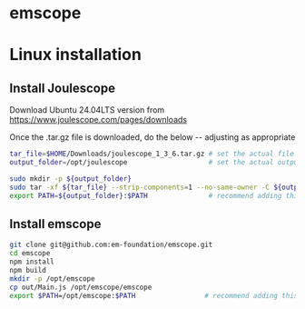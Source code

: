 # emscope

# Linux installation

## Install Joulescope

Download Ubuntu 24.04LTS version from https://www.joulescope.com/pages/downloads

Once the .tar.gz file is downloaded, do the below -- adjusting as appropriate

``` bash
tar_file=$HOME/Downloads/joulescope_1_3_6.tar.gz # set the actual file path here
output_folder=/opt/joulescope                    # set the actual output folder here

sudo mkdir -p ${output_folder}
sudo tar -xf ${tar_file} --strip-components=1 --no-same-owner -C ${output_folder}
export PATH=${output_folder}:$PATH               # recommend adding this line to your $HOME/.bashrc file
```

## Install emscope

``` bash
git clone git@github.com:em-foundation/emscope.git
cd emscope
npm install
npm build
mkdir -p /opt/emscope
cp out/Main.js /opt/emscope/emscope
export $PATH=/opt/emscope:$PATH                 # recommend adding this line to your $HOME/.bashrc file
```
